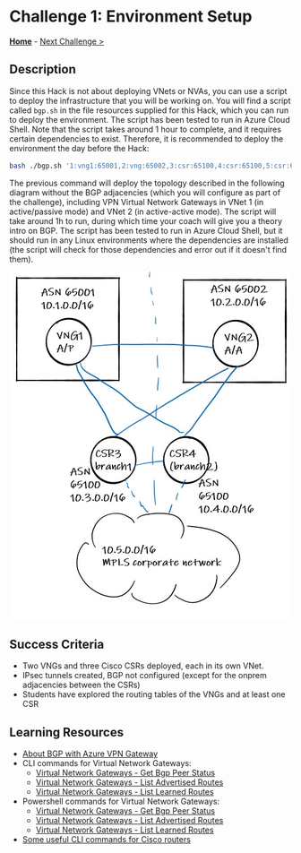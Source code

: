 # Challenge 1: Environment Setup

**[Home](../README.md)** - [Next Challenge >](./02-enable_bgp.md)

## Description

Since this Hack is not about deploying VNets or NVAs, you can use a script to deploy the infrastructure that you will be working on. You will find a script called `bgp.sh` in the file resources supplied for this Hack, which you can run to deploy the environment. The script has been tested to run in Azure Cloud Shell. Note that the script takes around 1 hour to complete, and it requires certain dependencies to exist. Therefore, it is recommended to deploy the environment the day before the Hack:

```bash
bash ./bgp.sh '1:vng1:65001,2:vng:65002,3:csr:65100,4:csr:65100,5:csr:65100' '1:2:nobgp,1:3:nobgp,1:4:nobgp,2:3:nobgp,2:4:nobgp,3:4:nobgp,3:5,4:5' wthbgp northeurope 'supersecretpsk'
```

The previous command will deploy the topology described in the following diagram without the BGP adjacencies (which you will configure as part of the challenge), including VPN Virtual Network Gateways in VNet 1 (in active/passive mode) and VNet 2 (in active-active mode). The script will take around 1h to run, during which time your coach will give you a theory intro on BGP. The script has been tested to run in Azure Cloud Shell, but it should run in any Linux environments where the dependencies are installed (the script will check for those dependencies and error out if it doesn't find them).

![](media/bgp.png)

## Success Criteria

- Two VNGs and three Cisco CSRs deployed, each in its own VNet.
- IPsec tunnels created, BGP not configured (except for the onprem adjacencies between the CSRs)
- Students have explored the routing tables of the VNGs and at least one CSR

## Learning Resources

- [About BGP with Azure VPN Gateway](https://docs.microsoft.com/en-us/azure/vpn-gateway/vpn-gateway-bgp-overview)
- CLI commands for Virtual Network Gateways:
    - [Virtual Network Gateways - Get Bgp Peer Status](https://docs.microsoft.com/cli/azure/network/vnet-gateway?view=azure-cli-latest#az_network_vnet_gateway_list_bgp_peer_status)
    - [Virtual Network Gateways - List Advertised Routes](https://docs.microsoft.com/cli/azure/network/vnet-gateway?view=azure-cli-latest#az_network_vnet_gateway_list_advertised_routes)
    - [Virtual Network Gateways - List Learned Routes](https://docs.microsoft.com/cli/azure/network/vnet-gateway?view=azure-cli-latest#az_network_vnet_gateway_list_learned_routes)
- Powershell commands for Virtual Network Gateways:
    - [Virtual Network Gateways - Get Bgp Peer Status](https://docs.microsoft.com/powershell/module/az.network/get-azvirtualnetworkgatewaybgppeerstatus?view=azps-5.1.0)
    - [Virtual Network Gateways - List Advertised Routes](https://docs.microsoft.com/powershell/module/az.network/get-azvirtualnetworkgatewayadvertisedroute?view=azps-5.1.0)
    - [Virtual Network Gateways - List Learned Routes](https://docs.microsoft.com/powershell/module/az.network/get-azvirtualnetworkgatewaylearnedroute?view=azps-5.1.0)
- [Some useful CLI commands for Cisco routers](./Resources/cisco_cheatsheet.md)

